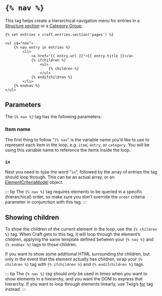 # `{% nav %}`

This tag helps create a hierarchical navigation menu for entries in a [Structure section](../sections-and-entries.md#section-types) or a [Category Group](../categories.md).

```twig
{% set entries = craft.entries.section('pages') %}

<ul id="nav">
    {% nav entry in entries %}
        <li>
            <a href="{{ entry.url }}">{{ entry.title }}</a>
            {% ifchildren %}
                <ul>
                    {% children %}
                </ul>
            {% endifchildren %}
        </li>
    {% endnav %}
</ul>
```

## Parameters

The `{% nav %}` tag has the following parameters:

### Item name

The first thing to follow “`{% nav`” is the variable name you’d like to use to represent each item in the loop, e.g. `item`, `entry`, or `category`. You will be using this variable name to reference the items inside the loop.

### `in`

Next you need to type the word “`in`”, followed by the array of entries the tag should loop through. This can be an actual array, or an [ElementCriteriaModel](elementcriteriamodel.md) object.

::: tip
The `{% nav %}` tag requires elements to be queried in a specific (hierarchical) order, so make sure you don’t override the `order` criteria parameter in conjunction with this tag.
:::

## Showing children

To show the children of the current element in the loop, use the `{% children %}` tag. When Craft gets to this tag, it will loop through the element’s children, applying the same template defined between your `{% nav %}` and `{% endnav %}` tags to those children.

If you want to show some additional HTML surrounding the children, but only in the event that the element actually has children, wrap your `{% children %}` tag with `{% ifchildren %}` and `{% endifchildren %}` tags.

::: tip
The `{% nav %}` tag should _only_ be used in times when you want to show elements in a hierarchy, and you want the DOM to express that hierarchy. If you want to loop through elements linearly, use Twig’s [for](http://twig.sensiolabs.org/doc/tags/for.html) tag instead.
:::
